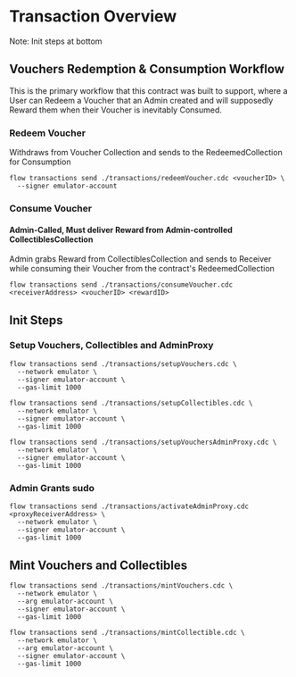 # Transaction Overview
Note: Init steps at bottom

## Vouchers Redemption & Consumption Workflow
This is the primary workflow that this contract was built to support, where
a User can Redeem a Voucher that an Admin created and will supposedly Reward
them when their Voucher is inevitably Consumed.

### Redeem Voucher
Withdraws from Voucher Collection and sends to the RedeemedCollection for Consumption
```
flow transactions send ./transactions/redeemVoucher.cdc <voucherID> \
  --signer emulator-account
```

### Consume Voucher
#### Admin-Called, Must deliver Reward from Admin-controlled CollectiblesCollection
Admin grabs Reward from CollectiblesCollection and sends to Receiver while consuming 
their Voucher from the contract's RedeemedCollection
```
flow transactions send ./transactions/consumeVoucher.cdc <receiverAddress> <voucherID> <rewardID>
```

## Init Steps
### Setup Vouchers, Collectibles and AdminProxy
```
flow transactions send ./transactions/setupVouchers.cdc \
  --network emulator \
  --signer emulator-account \
  --gas-limit 1000

flow transactions send ./transactions/setupCollectibles.cdc \
  --network emulator \
  --signer emulator-account \
  --gas-limit 1000

flow transactions send ./transactions/setupVouchersAdminProxy.cdc \
  --network emulator \
  --signer emulator-account \
  --gas-limit 1000
```

### Admin Grants sudo
```
flow transactions send ./transactions/activateAdminProxy.cdc <proxyReceiverAddress> \
  --network emulator \
  --signer emulator-account \
  --gas-limit 1000
```

## Mint Vouchers and Collectibles
```
flow transactions send ./transactions/mintVouchers.cdc \
  --network emulator \
  --arg emulator-account \
  --signer emulator-account \
  --gas-limit 1000

flow transactions send ./transactions/mintCollectible.cdc \
  --network emulator \
  --arg emulator-account \
  --signer emulator-account \
  --gas-limit 1000
```